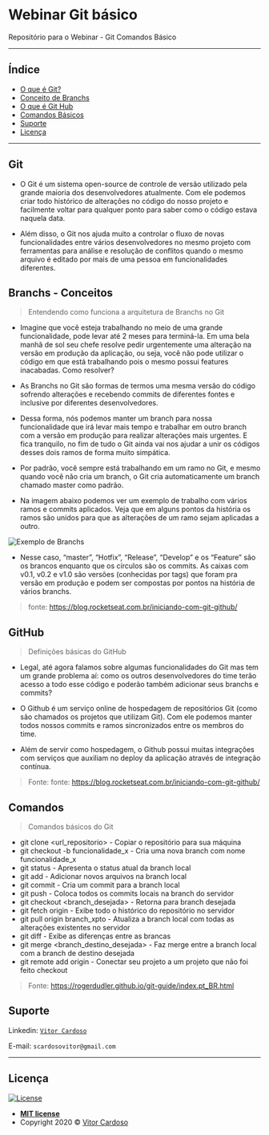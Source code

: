 # Webinar Git básico
Repositório para o Webinar - Git Comandos Básico

---

## Índice

  - [O que é Git?](#git)
  - [Conceito de Branchs](#branchs)
  - [O que é Git Hub](#github)
  - [Comandos Básicos](#comandos)
  - [Suporte](#suporte)
  - [Licença](#licena)

---

## Git

- O Git é um sistema open-source de controle de versão utilizado pela grande maioria dos desenvolvedores atualmente. Com ele podemos criar todo histórico de alterações no código do nosso projeto e facilmente voltar para qualquer ponto para saber como o código estava naquela data.

- Além disso, o Git nos ajuda muito a controlar o fluxo de novas funcionalidades entre vários desenvolvedores no mesmo projeto com ferramentas para análise e resolução de conflitos quando o mesmo arquivo é editado por mais de uma pessoa em funcionalidades diferentes.

## Branchs - Conceitos

> Entendendo como funciona a arquitetura de Branchs no Git

- Imagine que você esteja trabalhando no meio de uma grande funcionalidade, pode levar até 2 meses para terminá-la. Em uma bela manhã de sol seu chefe resolve pedir urgentemente uma alteração na versão em produção da aplicação, ou seja, você não pode utilizar o código em que está trabalhando pois o mesmo possui features inacabadas. Como resolver?

- As Branchs no Git são formas de termos uma mesma versão do código sofrendo alterações e recebendo commits de diferentes fontes e inclusive por diferentes desenvolvedores.

- Dessa forma, nós podemos manter um branch para nossa funcionalidade que irá levar mais tempo e trabalhar em outro branch com a versão em produção para realizar alterações mais urgentes. E fica tranquilo, no fim de tudo o Git ainda vai nos ajudar a unir os códigos desses dois ramos de forma muito simpática.

- Por padrão, você sempre está trabalhando em um ramo no Git, e mesmo quando você não cria um branch, o Git cria automaticamente um branch chamado master como padrão.

- Na imagem abaixo podemos ver um exemplo de trabalho com vários ramos e commits aplicados. Veja que em alguns pontos da história os ramos são unidos para que as alterações de um ramo sejam aplicadas a outro.

![Exemplo de Branchs](https://blog.rocketseat.com.br/content/images/2018/12/image-67.png)

- Nesse caso, “master”, “Hotfix”, “Release”, “Develop” e os “Feature” são os brancos enquanto que os círculos são os commits. As caixas com v0.1, v0.2 e v1.0 são versões (conhecidas por tags) que foram pra versão em produção e podem ser compostas por pontos na história de vários branchs.

>fonte: https://blog.rocketseat.com.br/iniciando-com-git-github/

## GitHub
> Definições básicas do GitHub
- Legal, até agora falamos sobre algumas funcionalidades do Git mas tem um grande problema aí: como os outros desenvolvedores do time terão acesso a todo esse código e poderão também adicionar seus branchs e commits?

- O Github é um serviço online de hospedagem de repositórios Git (como são chamados os projetos que utilizam Git). Com ele podemos manter todos nossos commits e ramos sincronizados entre os membros do time.

- Além de servir como hospedagem, o Github possui muitas integrações com serviços que auxiliam no deploy da aplicação através de integração contínua.

>Fonte: fonte: https://blog.rocketseat.com.br/iniciando-com-git-github/
## Comandos

> Comandos básicos do Git

- git clone <url_repositorio> - Copiar o repositório para sua máquina
- git checkout -b funcionalidade_x - Cria uma nova branch com nome funcionalidade_x 
- git status - Apresenta o status atual da branch local
- git add - Adicionar novos arquivos na branch local
- git commit - Cria um commit para a branch local
- git push - Coloca todos os commits locais na branch do servidor
- git checkout <branch_desejada> - Retorna para branch desejada
- git fetch origin - Exibe todo o histórico do repositório no servidor
- git pull origin branch_xpto - Atualiza a branch local com todas as alterações existentes no servidor
- git diff <branch origem> <branch destino> - Exibe as diferenças entre as brancas
- git merge <branch_destino_desejada> - Faz merge entre a branch local com a branch de destino desejada
- git remote add origin <servidor> - Conectar seu projeto a um projeto que não foi feito checkout
> Fonte: https://rogerdudler.github.io/git-guide/index.pt_BR.html

## Suporte

Linkedin: <a href="https://www.linkedin.com/in/vitor-cardoso-/" target="_blank">`Vitor Cardoso`</a>

E-mail: `scardosovitor@gmail.com`

---

## Licença

[![License](http://img.shields.io/:license-mit-blue.svg?style=flat-square)](http://badges.mit-license.org)

- **[MIT license](http://opensource.org/licenses/mit-license.php)**
- Copyright 2020 © <a href="https://www.linkedin.com/in/vitor-cardoso-/" target="_blank">Vitor Cardoso</a>
